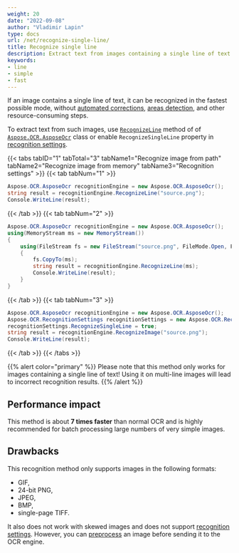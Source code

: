 ```yaml
---
weight: 20
date: "2022-09-08"
author: "Vladimir Lapin"
type: docs
url: /net/recognize-single-line/
title: Recognize single line
description: Extract text from images containing a single line of text.
keywords:
- line
- simple
- fast
---
```


If an image contains a single line of text, it can be recognized in the fastest possible mode, without [automated corrections](/ocr/net/image-preprocessing/), [areas detection](/ocr/net/areas-detection/), and other resource-consuming steps.

To extract text from such images, use [`RecognizeLine`](https://reference.aspose.com/ocr/net/aspose.ocr/asposeocr/recognizeline/) method of of [`Aspose.OCR.AsposeOcr`](https://reference.aspose.com/ocr/net/aspose.ocr/asposeocr/) class or enable `RecognizeSingleLine` property in [recognition settings](/ocr/net/recognition-settings/).

{{< tabs tabID="1" tabTotal="3" tabName1="Recognize image from path" tabName2="Recognize image from memory" tabName3="Recognition settings" >}}
{{< tab tabNum="1" >}}
```csharp
Aspose.OCR.AsposeOcr recognitionEngine = new Aspose.OCR.AsposeOcr();
string result = recognitionEngine.RecognizeLine("source.png");
Console.WriteLine(result);
```
{{< /tab >}}
{{< tab tabNum="2" >}}
```csharp
Aspose.OCR.AsposeOcr recognitionEngine = new Aspose.OCR.AsposeOcr();
using(MemoryStream ms = new MemoryStream())
{
	using(FileStream fs = new FileStream("source.png", FileMode.Open, FileAccess.Read))
	{
		fs.CopyTo(ms);
		string result = recognitionEngine.RecognizeLine(ms);
		Console.WriteLine(result);
	}
}
```
{{< /tab >}}
{{< tab tabNum="3" >}}
```csharp
Aspose.OCR.AsposeOcr recognitionEngine = new Aspose.OCR.AsposeOcr();
Aspose.OCR.RecognitionSettings recognitionSettings = new Aspose.OCR.RecognitionSettings();
recognitionSettings.RecognizeSingleLine = true;
string result = recognitionEngine.RecognizeImage("source.png");
Console.WriteLine(result);
```
{{< /tab >}}
{{< /tabs >}}

{{% alert color="primary" %}}
Please note that this method only works for images containing a single line of text! Using it on multi-line images will lead to incorrect recognition results.
{{% /alert %}}

## Performance impact

This method is about **7 times faster** than normal OCR and is highly recommended for batch processing large numbers of very simple images.

## Drawbacks

This recognition method only supports images in the following formats:

- GIF,
- 24-bit PNG,
- JPEG,
- BMP,
- single-page TIFF.

It also does not work with skewed images and does not support [recognition settings](/ocr/net/recognition-settings/). However, you can [preprocess](/ocr/net/image-preprocessing/) an image before sending it to the OCR engine.
